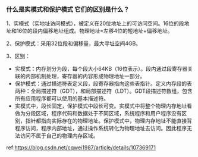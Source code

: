 ### 什么是实模式和保护模式 它们的区别是什么？

1、实模式（实地址访问模式），被定义在20位地址上的可访问空间。16位的段地址和16位的段内偏移地址组成。物理地址=左移4位的短地址+偏移地址。

2、保护模式：采用32位段和偏移量，最大寻址空间4GB。

3、区别：

- 实模式：内存划分为段，每个段大小64KB（16位表示）。段内通过段寄存器关联的内部机制处理，寄存器的内容形成物理地址一部分。
- 保护模式：通过描述符表定义段，段寄存器指向这些表指针。定义内存段的表两种：全局描述符（GDT），和局部描述符（LDT）。GDT段描述符数组，包含所有应用程序都可以使用的基本描述符。
- 实模式中，段长固定，保护模式中段长可变。实模式中将整个物理内存地址看做为分段区域，程序代码和数据处于不同区域，系统程序和用户程序没有区别，指针都指向实际存在的物理地址。保护模式中，物理内存地址不能直接背程序访问，程序内部地址，通过操作系统转化为物理地址去访问。因此程序无法访问不属于自己的物理内存区域。



ref:https://blog.csdn.net/cqwei1987/article/details/107369171

